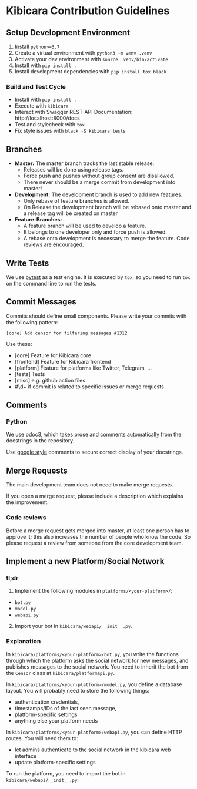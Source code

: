 # Kibicara Contribution Guidelines

## Setup Development Environment

1. Install `python>=3.7`
2. Create a virtual environment with `python3 -m venv .venv`
3. Activate your dev environment with `source .venv/bin/activate`
4. Install with `pip install .`
5. Install development dependencies with `pip install tox black`

### Build and Test Cycle

- Install with `pip install .`
- Execute with `kibicara`
- Interact with Swagger REST-API Documentation: http://localhost:8000/docs
- Test and stylecheck with `tox`
- Fix style issues with `black -S kibicara tests`

## Branches

- **Master:** The master branch tracks the last stable release.
  - Releases will be done using release tags.
  - Force push and pushes without group consent are disallowed.
  - There never should be a merge commit from development into master!
- **Development:** The development branch is used to add new features.
  - Only rebase of feature branches is allowed.
  - On Release the development branch will be rebased onto master and a release
    tag will be created on master
- **Feature-Branches:**
  - A feature branch will be used to develop a feature. 
  - It belongs to one developer only and force push is allowed.
  - A rebase onto development is necessary to merge the feature. Code reviews
    are encouraged.

## Write Tests

We use [pytest](https://docs.pytest.org/en/stable/) as a test engine. It is 
executed by `tox`, so you need to run `tox` on the command line to run the tests.

## Commit Messages

Commits should define small components. Please write your commits with the
following pattern: 

`[core] Add censor for filtering messages #1312`

Use these:
- [core] Feature for Kibicara core
- [frontend] Feature for Kibicara frontend
- [platform] Feature for platforms like Twitter, Telegram, ...
- [tests] Tests
- [misc] e.g. github action files
- #\d+ if commit is related to specific issues or merge requests

## Comments

### Python

We use pdoc3, which takes prose and comments automatically from the docstrings
in the repository.

Use [google
style](https://github.com/google/styleguide/blob/gh-pages/pyguide.md#38-comments-and-docstrings)
comments to secure correct display of your docstrings.

## Merge Requests

The main development team does not need to make merge requests.

If you open a merge request, please include a description which explains the
improvement.

### Code reviews

Before a merge request gets merged into master, at least one person has to
approve it; this also increases the number of people who know the code. So
please request a review from someone from the core development team.

## Implement a new Platform/Social Network

### tl;dr

1. Implement the following modules in `platforms/<your-platform>/`:
  - `bot.py`
  - `model.py`
  - `webapi.py`
2. Import your bot in `kibicara/webapi/__init__.py`.

### Explanation

In `kibicara/platforms/<your-platform>/bot.py`, you write the functions through 
which the platform asks the social network for new messages, and publishes 
messages to the social network. You need to inherit the bot from the `Censor` 
class at `kibicara/platformapi.py`.

In `kibicara/platforms/<your-platform>/model.py`, you define a database layout. 
You will probably need to store the following things:

* authentication credentials,
* timestamps/IDs of the last seen message,
* platform-specific settings
* anything else your platform needs

In `kibicara/platforms/<your-platform>/webapi.py`, you can define HTTP routes. 
You will need them to:

* let admins authenticate to the social network in the kibicara web interface
* update platform-specific settings 

To run the platform, you need to import the bot in
`kibicara/webapi/__init__.py`.

